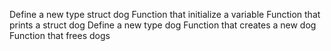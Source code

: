 Define a new type struct dog
Function that initialize a variable
Function that prints a struct dog
Define a new type dog
Function that creates a new dog
Function that frees dogs

